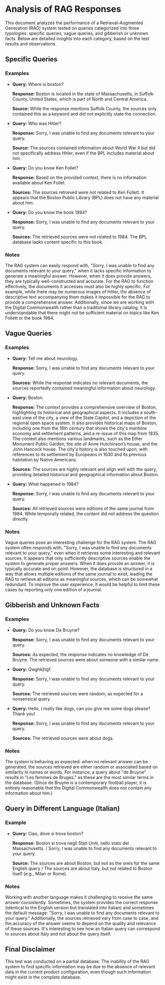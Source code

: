 # Analysis of RAG Responses

This document analyzes the performance of a Retrieval-Augmented Generation (RAG) system tested on queries categorized into three typologies: specific queries, vague queries, and gibberish or unknown facts. Below are detailed insights into each category, based on the test results and observations.

## Specific Queries

### Examples

- **Query:** Where is boston?  

  **Response:** Boston is located in the state of Massachusetts, in Suffolk County, United States, which is part of North and Central America.  

  **Source:** While the response mentions Suffolk County, the sources only contained this as a keyword and did not explicitly state the connection.  
  
- **Query:** Who was Hitler?  

  **Response:** Sorry, I was unable to find any documents relevant to your query.  

  **Source:** The sources contained information about World War II but did not specifically address Hitler, even if the BPL includes material about him.  

- **Query:** Do you know Ken Follet?  

  **Response:** Based on the provided context, there is no information available about Ken Follet.  

  **Sources:** The sources retrieved were not related to Ken Follett. It appears that the Boston Public Library (BPL) does not have any material about him.  

- **Query:** Do you know the book 1984?  

  **Response:** Sorry, I was unable to find any documents relevant to your query.  

  **Sources:** The retrieved sources were not related to 1984. The BPL database lacks content specific to this book.  

### Notes
The RAG system can easily respond with, "Sorry, I was unable to find any documents relevant to your query," when it lacks specific information to generate a meaningful answer. However, when it does provide answers, they are typically well-constructed and accurate. For the RAG to function effectively, the documents it accesses must also be highly specific. For example, while there may be numerous images of Hitler, the absence of descriptive text accompanying them makes it impossible for the RAG to provide a comprehensive answer. Additionally, since we are working with the Digital Commonwealth rather than a traditional library catalog, it is understandable that there might not be sufficient material on topics like Ken Follett or the book 1984.

## Vague Queries

### Examples
- **Query:** Tell me about neurology.  

  **Response:** Sorry, I was unable to find any documents relevant to your query.  

  **Sources:** While the response indicates no relevant documents, the sources reportedly contained meaningful information about neurology.  

- **Query:** Boston.  

  **Response:** The context provides a comprehensive overview of Boston, highlighting its historical and geographical aspects. It includes a south-east view of the city, a view of the State Capitol, and a depiction of the regional open space system. It also provides historical maps of Boston, including one from the 18th century that shows the city's maritime economy and settlement patterns, and a re-issue of this map from 1835. The context also mentions various landmarks, such as the Ether Monument Public Garden, the site of Anne Hutchinson’s house, and the John Hancock house. The city's history is also touched upon, with references to its settlement by Europeans in 1630 and its previous habitation by Native Americans.  

  **Sources:** The sources are highly relevant and align well with the query, providing detailed historical and geographical information about Boston.  

- **Query:** What happened in 1984?  

  **Response:** Sorry, I was unable to find any documents relevant to your query.  

  **Sources:** All retrieved sources were editions of the same journal from 1984. While temporally related, the content did not address the question directly.  

### Notes
Vague queries pose an interesting challenge for the RAG system. The RAG system often responds with, "Sorry, I was unable to find any documents relevant to your query," even when it retrieves some interesting and relevant sources. It appears that only sufficiently descriptive sources enable the system to generate proper answers. When it does provide an answer, it is typically accurate and on point. However, the database is structured in a way that allows multiple editions of the same journal to exist, leading the RAG to retrieve all editions as meaningful sources, which can be somewhat redundant. To improve the user experience, it would be helpful to limit these cases by reporting only one edition of a journal.

## Gibberish and Unknown Facts

### Examples
- **Query:** Do you know De Bruyne?  

  **Response:** Sorry, I was unable to find any documents relevant to your query.  

  **Sources:** As expected, the response indicates no knowledge of De Bruyne. The retrieved sources were about someone with a similar name.  

- **Query:** Qwghkjhgf.  

  **Response:** Sorry, I was unable to find any documents relevant to your query.  

  **Sources:** The retrieved sources were random, as expected for a nonsensical query.  
  
- **Query:** Hello, I really like dogs, can you give me some dogs please? Thank you!  

  **Response:** Sorry, I was unable to find any documents relevant to your query.  

  **Sources:** The retrieved sources were about dogs.  

### Notes
The system is behaving as expected: when no relevant answer can be generated, the sources retrieved are either random or associated based on similarity in names or words. For instance, a query about "de Bruyne" results in "Les femmes de Bruges," as these are the most similar terms in the database. (Since de Bruyne is a contemporary football player, it is entirely reasonable that the Digital Commonwealth does not contain any information about him.)

## Query in Different Language (Italian)

### Example

- **Query:** Ciao, dove si trova boston?  

  **Response:** Boston si trova negli Stati Uniti, nello stato del Massachusetts. / Sorry, I was unable to find any documents relevant to your query.  

  **Source:** The sources are about Boston, but not as the ones for the same English query / The sources are about Italy, but not related to Boston itself (e.g., Milan or Rome).  

### Notes
Working with another language makes it challenging to receive the same answer consistently. Sometimes, the system provides the correct response (identical to the English version but translated into Italian) and sometimes the default message: "Sorry, I was unable to find any documents relevant to your query." Additionally, the sources retrieved vary from case to case, and the accuracy of the answer seems to depend on the quality and relevance of these sources. It's interesting to see how an Italian query can correspond to sources about Italy and not about the query itself.

## Final Disclaimer
This test was conducted on a partial database. The inability of the RAG system to find specific information may be due to the absence of relevant data in the current product configuration, even though such information might exist in the complete database.
